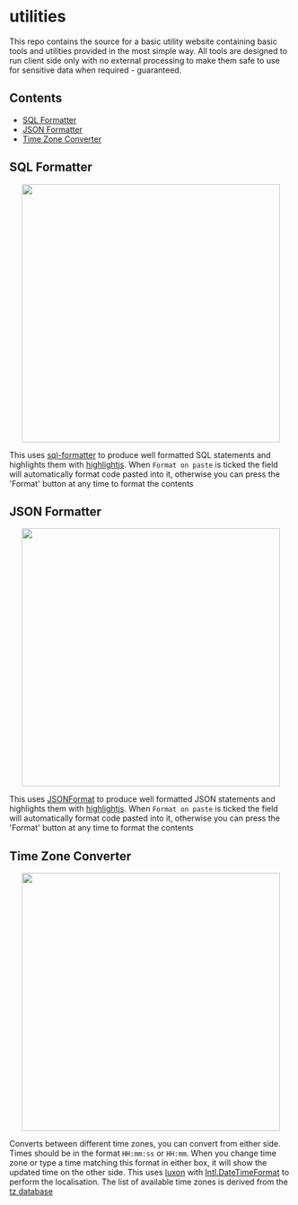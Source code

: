 # utilities

This repo contains the source for a basic utility website containing basic tools and utilities provided in the most simple way. All tools are designed to run client side only with no external processing to make them safe to use for sensitive data when required - guaranteed. 

## Contents

* [SQL Formatter](#sql-formatter)
* [JSON Formatter](#json-formatter)
* [Time Zone Converter](#time-zone-converter)

## SQL Formatter

<p align="center">
  <img width="460" src="https://user-images.githubusercontent.com/9435503/175794234-19082e84-272f-4c00-951f-310d46e5ebb6.png"/>
</p>

This uses [sql-formatter](https://github.com/sql-formatter-org/sql-formatter) to produce well formatted SQL statements and highlights them with [highlightjs](https://highlightjs.org/). When `Format on paste` is ticked the field will automatically format code pasted into it, otherwise you can press the 'Format' button at any time to format the contents

## JSON Formatter

<p align="center">
  <img width="460" src="https://user-images.githubusercontent.com/9435503/175794256-a2401020-485a-4cc1-86d2-1bd874b8e06a.png"/>
</p>

This uses [JSONFormat](https://github.com/phoboslab/json-format/) to produce well formatted JSON statements and highlights them with [highlightjs](https://highlightjs.org/). When `Format on paste` is ticked the field will automatically format code pasted into it, otherwise you can press the 'Format' button at any time to format the contents

## Time Zone Converter

<p align="center">
  <img width="460" src="https://user-images.githubusercontent.com/9435503/175794266-50c161ee-1900-4ee2-8e12-b0ee7df6518a.png"/>
</p>

Converts between different time zones, you can convert from either side. Times should be in the format `HH:mm:ss` or `HH:mm`. When you change time zone or type a time matching this format in either box, it will show the updated time on the other side. This uses [luxon](https://moment.github.io/luxon) with [Intl.DateTimeFormat](https://developer.mozilla.org/en-US/docs/Web/JavaScript/Reference/Global_Objects/Intl/DateTimeFormat) to perform the localisation. The list of available time zones is derived from the [tz database](https://en.wikipedia.org/wiki/List_of_tz_database_time_zones)
